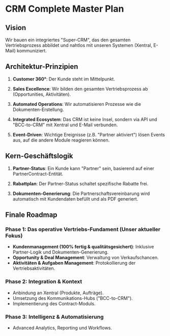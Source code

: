 # CRM Complete Master Plan

## Vision
Wir bauen ein integriertes "Super-CRM", das den gesamten Vertriebsprozess abbildet und nahtlos mit unseren Systemen (Xentral, E-Mail) kommuniziert.

## Architektur-Prinzipien

1. **Customer 360°**: Der Kunde steht im Mittelpunkt.

2. **Sales Excellence**: Wir bilden den gesamten Vertriebsprozess ab (Opportunities, Aktivitäten).

3. **Automated Operations**: Wir automatisieren Prozesse wie die Dokumenten-Erstellung.

4. **Integrated Ecosystem**: Das CRM ist keine Insel, sondern via API und "BCC-to-CRM" mit Xentral und E-Mail verbunden.

5. **Event-Driven**: Wichtige Ereignisse (z.B. "Partner aktiviert") lösen Events aus, auf die andere Module reagieren können.

## Kern-Geschäftslogik

1. **Partner-Status**: Ein Kunde kann "Partner" sein, basierend auf einer PartnerContract-Entität.

2. **Rabattplan**: Der Partner-Status schaltet spezifische Rabatte frei.

3. **Dokumenten-Generierung**: Die Partnerschaftsvereinbarung wird automatisch mit Kundendaten befüllt und als PDF generiert.

## Finale Roadmap

### Phase 1: Das operative Vertriebs-Fundament (Unser aktueller Fokus)

- **Kundenmanagement (100% fertig & qualitätsgesichert)**: Inklusive Partner-Logik und Dokumenten-Generierung.
- **Opportunity & Deal Management**: Verwaltung von Verkaufschancen.
- **Aktivitäten & Aufgaben Management**: Protokollierung der Vertriebsaktivitäten.

### Phase 2: Integration & Kontext

- Anbindung an Xentral (Produkte, Aufträge).
- Umsetzung des Kommunikations-Hubs ("BCC-to-CRM").
- Implementierung des Contract-Moduls.

### Phase 3: Intelligenz & Automatisierung

- Advanced Analytics, Reporting und Workflows.